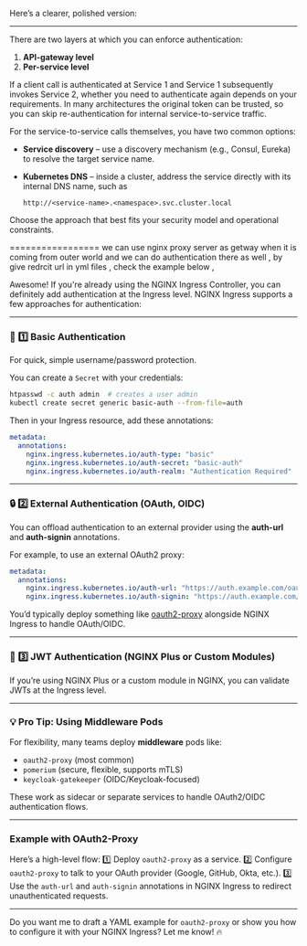 Here’s a clearer, polished version:

---

There are two layers at which you can enforce authentication:

1. **API-gateway level**
2. **Per-service level**

If a client call is authenticated at Service 1 and Service 1 subsequently invokes Service 2, whether you need to authenticate again depends on your requirements. In many architectures the original token can be trusted, so you can skip re-authentication for internal service-to-service traffic.

For the service-to-service calls themselves, you have two common options:

* **Service discovery** – use a discovery mechanism (e.g., Consul, Eureka) to resolve the target service name.
* **Kubernetes DNS** – inside a cluster, address the service directly with its internal DNS name, such as

  ```
  http://<service-name>.<namespace>.svc.cluster.local
  ```

Choose the approach that best fits your security model and operational constraints.



=================
we can use nginx proxy server as getway when it is coming from outer world 
and we can do authentication there as well , by 
give  redrcit url in yml files ,
check the example below ,

Awesome! If you're already using the NGINX Ingress Controller, you can definitely add authentication at the Ingress level. NGINX Ingress supports a few approaches for authentication:

---

### 🔑 **1️⃣ Basic Authentication**

For quick, simple username/password protection.

You can create a `Secret` with your credentials:

```bash
htpasswd -c auth admin  # creates a user admin
kubectl create secret generic basic-auth --from-file=auth
```

Then in your Ingress resource, add these annotations:

```yaml
metadata:
  annotations:
    nginx.ingress.kubernetes.io/auth-type: "basic"
    nginx.ingress.kubernetes.io/auth-secret: "basic-auth"
    nginx.ingress.kubernetes.io/auth-realm: "Authentication Required"
```

---

### 🔒 **2️⃣ External Authentication (OAuth, OIDC)**

You can offload authentication to an external provider using the **auth-url** and **auth-signin** annotations.

For example, to use an external OAuth2 proxy:

```yaml
metadata:
  annotations:
    nginx.ingress.kubernetes.io/auth-url: "https://auth.example.com/oauth2/auth"
    nginx.ingress.kubernetes.io/auth-signin: "https://auth.example.com/oauth2/start?rd=$request_uri"
```

You’d typically deploy something like [oauth2-proxy](https://github.com/oauth2-proxy/oauth2-proxy) alongside NGINX Ingress to handle OAuth/OIDC.

---

### 🚀 **3️⃣ JWT Authentication (NGINX Plus or Custom Modules)**

If you’re using NGINX Plus or a custom module in NGINX, you can validate JWTs at the Ingress level.

---

### 💡 **Pro Tip: Using Middleware Pods**

For flexibility, many teams deploy **middleware** pods like:

* `oauth2-proxy` (most common)
* `pomerium` (secure, flexible, supports mTLS)
* `keycloak-gatekeeper` (OIDC/Keycloak-focused)

These work as sidecar or separate services to handle OAuth2/OIDC authentication flows.

---

### Example with OAuth2-Proxy

Here’s a high-level flow:
1️⃣ Deploy `oauth2-proxy` as a service.
2️⃣ Configure `oauth2-proxy` to talk to your OAuth provider (Google, GitHub, Okta, etc.).
3️⃣ Use the `auth-url` and `auth-signin` annotations in NGINX Ingress to redirect unauthenticated requests.

---

Do you want me to draft a YAML example for `oauth2-proxy` or show you how to configure it with your NGINX Ingress? Let me know! 🔥
